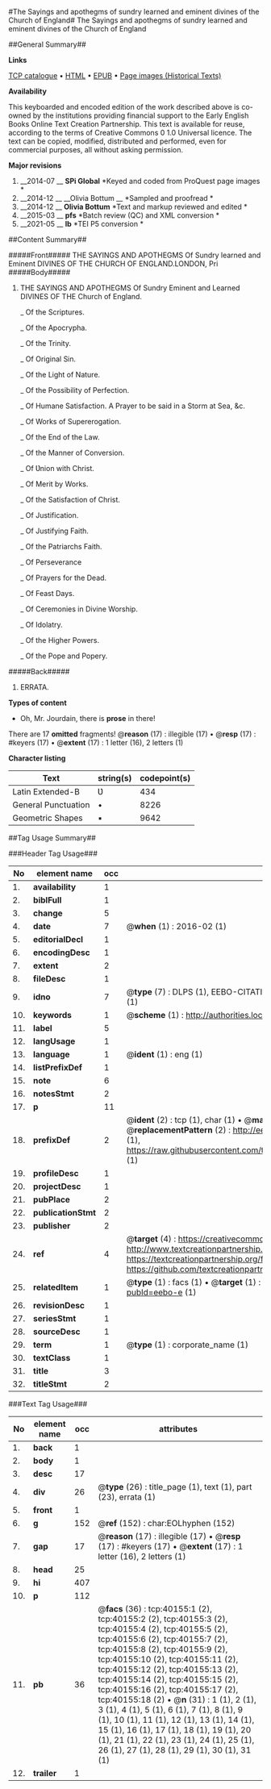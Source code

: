 #The Sayings and apothegms of sundry learned and eminent divines of the Church of England#
The Sayings and apothegms of sundry learned and eminent divines of the Church of England

##General Summary##

**Links**

[TCP catalogue](http://www.ota.ox.ac.uk/tcp/)  • 
[HTML](http://tei.it.ox.ac.uk/tcp/Texts-HTML/free/A62/A62276.html)  • 
[EPUB](http://tei.it.ox.ac.uk/tcp/Texts-EPUB/free/A62/A62276.epub) • 
[Page images (Historical Texts)](https://historicaltexts.jisc.ac.uk/eebo-7840771e)

**Availability**

This keyboarded and encoded edition of the work described above is co-owned by the
    institutions providing financial support to the Early English Books Online Text Creation
    Partnership. This text is available for reuse, according to the terms of  Creative Commons 0 1.0 Universal
    licence. The text can be copied, modified, distributed and performed, even for commercial
    purposes, all without asking permission.

**Major revisions**

1. __2014-07 __ __SPi Global__ *Keyed and coded from ProQuest page images *
1. __2014-12 __ __Olivia Bottum __ *Sampled and proofread *
1. __2014-12 __ __Olivia Bottum__ *Text and markup reviewed and edited *
1. __2015-03 __ __pfs__ *Batch review (QC) and XML conversion *
1. __2021-05 __ __lb__ *TEI P5 conversion *

##Content Summary##

#####Front#####
THE SAYINGS AND APOTHEGMS Of Sundry learned and Eminent DIVINES OF THE CHURCH OF ENGLAND.LONDON, Pri
#####Body#####

1. THE SAYINGS AND APOTHEGMS Of Sundry Eminent and Learned DIVINES OF THE Church of England.

    _ Of the Scriptures.

    _ Of the Apocrypha.

    _ Of the Trinity.

    _ Of Original Sin.

    _ Of the Light of Nature.

    _ Of the Possibility of Perfection.

    _ Of Humane Satisfaction. A Prayer to be said in a Storm at Sea, &c.

    _ Of Works of Supererogation.

    _ Of the End of the Law.

    _ Of the Manner of Conversion.

    _ Of Ʋnion with Christ.

    _ Of Merit by Works.

    _ Of the Satisfaction of Christ.

    _ Of Justification.

    _ Of Justifying Faith.

    _ Of the Patriarchs Faith.

    _ Of Perseverance

    _ Of Prayers for the Dead.

    _ Of Feast Days.

    _ Of Ceremonies in Divine Worship.

    _ Of Idolatry.

    _ Of the Higher Powers.

    _ Of the Pope and Popery.

#####Back#####

1. ERRATA.

**Types of content**

  * Oh, Mr. Jourdain, there is **prose** in there!

There are 17 **omitted** fragments! 
 @__reason__ (17) : illegible (17)  •  @__resp__ (17) : #keyers (17)  •  @__extent__ (17) : 1 letter (16), 2 letters (1)

**Character listing**


|Text|string(s)|codepoint(s)|
|---|---|---|
|Latin Extended-B|Ʋ|434|
|General Punctuation|•|8226|
|Geometric Shapes|▪|9642|

##Tag Usage Summary##

###Header Tag Usage###

|No|element name|occ|attributes|
|---|---|---|---|
|1.|__availability__|1||
|2.|__biblFull__|1||
|3.|__change__|5||
|4.|__date__|7| @__when__ (1) : 2016-02 (1)|
|5.|__editorialDecl__|1||
|6.|__encodingDesc__|1||
|7.|__extent__|2||
|8.|__fileDesc__|1||
|9.|__idno__|7| @__type__ (7) : DLPS (1), EEBO-CITATION (1), VID (1), EEBO-PROQUEST (1), STC (2), OCLC (1)|
|10.|__keywords__|1| @__scheme__ (1) : http://authorities.loc.gov/ (1)|
|11.|__label__|5||
|12.|__langUsage__|1||
|13.|__language__|1| @__ident__ (1) : eng (1)|
|14.|__listPrefixDef__|1||
|15.|__note__|6||
|16.|__notesStmt__|2||
|17.|__p__|11||
|18.|__prefixDef__|2| @__ident__ (2) : tcp (1), char (1)  •  @__matchPattern__ (2) : ([0-9\-]+):([0-9IVX]+) (1), (.+) (1)  •  @__replacementPattern__ (2) : http://eebo.chadwyck.com/downloadtiff?vid=$1&page=$2 (1), https://raw.githubusercontent.com/textcreationpartnership/Texts/master/tcpchars.xml#$1 (1)|
|19.|__profileDesc__|1||
|20.|__projectDesc__|1||
|21.|__pubPlace__|2||
|22.|__publicationStmt__|2||
|23.|__publisher__|2||
|24.|__ref__|4| @__target__ (4) : https://creativecommons.org/publicdomain/zero/1.0/ (1), http://www.textcreationpartnership.org/docs/. (1), https://textcreationpartnership.org/faq/#faq05 (1), https://github.com/textcreationpartnership (1)|
|25.|__relatedItem__|1| @__type__ (1) : facs (1)  •  @__target__ (1) : https://data.historicaltexts.jisc.ac.uk/view?pubId=eebo-e (1)|
|26.|__revisionDesc__|1||
|27.|__seriesStmt__|1||
|28.|__sourceDesc__|1||
|29.|__term__|1| @__type__ (1) : corporate_name (1)|
|30.|__textClass__|1||
|31.|__title__|3||
|32.|__titleStmt__|2||


###Text Tag Usage###

|No|element name|occ|attributes|
|---|---|---|---|
|1.|__back__|1||
|2.|__body__|1||
|3.|__desc__|17||
|4.|__div__|26| @__type__ (26) : title_page (1), text (1), part (23), errata (1)|
|5.|__front__|1||
|6.|__g__|152| @__ref__ (152) : char:EOLhyphen (152)|
|7.|__gap__|17| @__reason__ (17) : illegible (17)  •  @__resp__ (17) : #keyers (17)  •  @__extent__ (17) : 1 letter (16), 2 letters (1)|
|8.|__head__|25||
|9.|__hi__|407||
|10.|__p__|112||
|11.|__pb__|36| @__facs__ (36) : tcp:40155:1 (2), tcp:40155:2 (2), tcp:40155:3 (2), tcp:40155:4 (2), tcp:40155:5 (2), tcp:40155:6 (2), tcp:40155:7 (2), tcp:40155:8 (2), tcp:40155:9 (2), tcp:40155:10 (2), tcp:40155:11 (2), tcp:40155:12 (2), tcp:40155:13 (2), tcp:40155:14 (2), tcp:40155:15 (2), tcp:40155:16 (2), tcp:40155:17 (2), tcp:40155:18 (2)  •  @__n__ (31) : 1 (1), 2 (1), 3 (1), 4 (1), 5 (1), 6 (1), 7 (1), 8 (1), 9 (1), 10 (1), 11 (1), 12 (1), 13 (1), 14 (1), 15 (1), 16 (1), 17 (1), 18 (1), 19 (1), 20 (1), 21 (1), 22 (1), 23 (1), 24 (1), 25 (1), 26 (1), 27 (1), 28 (1), 29 (1), 30 (1), 31 (1)|
|12.|__trailer__|1||
